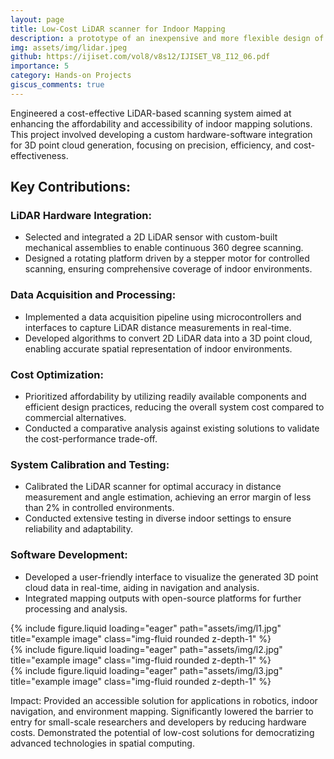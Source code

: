 ```yaml
---
layout: page
title: Low-Cost LiDAR scanner for Indoor Mapping
description: a prototype of an inexpensive and more flexible design of a 3-Dimensional (3D) LiDAR scanner with the use of a singlepoint ranging LiDAR sensor is presented. The design consists of an electromechanical setup, an optical sensor and a microcontroller for data acquisition (TF-Luna Range Sensor and Arduino Module).
img: assets/img/lidar.jpeg
github: https://ijiset.com/vol8/v8s12/IJISET_V8_I12_06.pdf
importance: 5
category: Hands-on Projects
giscus_comments: true
---
```


Engineered a cost-effective LiDAR-based scanning system aimed at enhancing the affordability and accessibility of indoor mapping solutions. This project involved developing a custom hardware-software integration for 3D point cloud generation, focusing on precision, efficiency, and cost-effectiveness.

## Key Contributions:
### LiDAR Hardware Integration:

- Selected and integrated a 2D LiDAR sensor with custom-built mechanical assemblies to enable continuous 360 degree scanning.
- Designed a rotating platform driven by a stepper motor for controlled scanning, ensuring comprehensive coverage of indoor environments.
### Data Acquisition and Processing:

- Implemented a data acquisition pipeline using microcontrollers and interfaces to capture LiDAR distance measurements in real-time.
- Developed algorithms to convert 2D LiDAR data into a 3D point cloud, enabling accurate spatial representation of indoor environments.
### Cost Optimization:

- Prioritized affordability by utilizing readily available components and efficient design practices, reducing the overall system cost compared to commercial alternatives.
- Conducted a comparative analysis against existing solutions to validate the cost-performance trade-off.
### System Calibration and Testing:

- Calibrated the LiDAR scanner for optimal accuracy in distance measurement and angle estimation, achieving an error margin of less than 2% in controlled environments.
- Conducted extensive testing in diverse indoor settings to ensure reliability and adaptability.
### Software Development:

- Developed a user-friendly interface to visualize the generated 3D point cloud data in real-time, aiding in navigation and analysis.
- Integrated mapping outputs with open-source platforms for further processing and analysis.

<div class="row">
    <div class="col-sm mt-3 mt-md-0">
        {% include figure.liquid loading="eager" path="assets/img/l1.jpg" title="example image" class="img-fluid rounded z-depth-1" %}
    </div>
    <div class="col-sm mt-3 mt-md-0">
        {% include figure.liquid loading="eager" path="assets/img/l2.jpg" title="example image" class="img-fluid rounded z-depth-1" %}
    </div>
    <div class="col-sm mt-3 mt-md-0">
        {% include figure.liquid loading="eager" path="assets/img/l3.jpg" title="example image" class="img-fluid rounded z-depth-1" %}
    </div>
</div>

Impact:
Provided an accessible solution for applications in robotics, indoor navigation, and environment mapping.
Significantly lowered the barrier to entry for small-scale researchers and developers by reducing hardware costs.
Demonstrated the potential of low-cost solutions for democratizing advanced technologies in spatial computing.